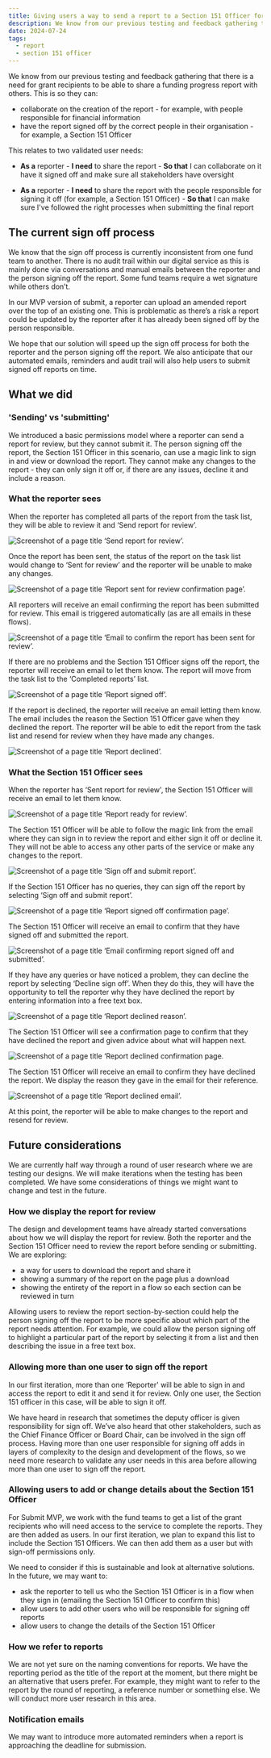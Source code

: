 ```yaml
---
title: Giving users a way to send a report to a Section 151 Officer for review 
description: We know from our previous testing and feedback gathering that there is a need for grant recipients to be able to share a funding progress report with others.
date: 2024-07-24
tags:
  - report
  - section 151 officer 
---
```


We know from our previous testing and feedback gathering that there is a need for grant recipients to be able to share a funding progress report with others. This is so they can:
- collaborate on the creation of the report - for example, with people responsible for financial information
- have the report signed off by the correct people in their organisation - for example, a Section 151 Officer

This relates to two validated user needs:
- **As a** reporter - **I need** to share the report - **So that** I can collaborate on it have it signed off and make sure all stakeholders have oversight

- **As a** reporter - **I need** to share the report with the people responsible for signing it off (for example, a Section 151 Officer) - **So that** I can make sure I've followed the right processes when submitting the final report 

## The current sign off process

We know that the sign off process is currently inconsistent from one fund team to another. There is no audit trail within our digital service as this is mainly done via conversations and manual emails between the reporter and the person signing off the report. Some fund teams require a wet signature while others don’t. 

In our MVP version of submit, a reporter can upload an amended report over the top of an existing one. This is problematic as there’s a risk a report could be updated by the reporter after it has already been signed off by the person responsible. 

We hope that our solution will speed up the sign off process for both the reporter and the person signing off the report. We also anticipate that our automated emails, reminders and audit trail will also help users to submit signed off reports on time.

## What we did

### 'Sending' vs 'submitting'
We introduced a basic permissions model where a reporter can send a report for review, but they cannot submit it. The person signing off the report, the Section 151 Officer in this scenario, can use a magic link to sign in and view or download the report. They cannot make any changes to the report - they can only sign it off or, if there are any issues, decline it and include a reason.

### What the reporter sees
When the reporter has completed all parts of the report from the task list, they will be able to review it and ‘Send report for review’.

![Screenshot of a page title ‘Send report for review’.](01-check-your-answers-reporting-funding-progress.png)

Once the report has been sent, the status of the report on the task list would change to ‘Sent for review’ and the reporter will be unable to make any changes.

![Screenshot of a page title ‘Report sent for review confirmation page’.](02-report-sent-for-review-reporting-funding-progress.png)

All reporters will receive an email confirming the report has been submitted for review. This email is triggered automatically (as are all emails in these flows).

![Screenshot of a page title ‘Email to confirm the report has been sent for review’.](03-your-report-has-been-sent-for-review.png)

If there are no problems and the Section 151 Officer signs off the report, the reporter will receive an email to let them know. The report will move from the task list to the ‘Completed reports’ list.

![Screenshot of a page title ‘Report signed off’.](04_your-report-has-been-signed-off.png)

If the report is declined, the reporter will receive an email letting them know. The email includes the reason the Section 151 Officer gave when they declined the report. The reporter will be able to edit the report from the task list and resend for review when they have made any changes.

![Screenshot of a page title ‘Report declined’.](05-your-report-has-been-declined.png)


### What the Section 151 Officer sees
When the reporter has ‘Sent report for review', the Section 151 Officer will receive an email to let them know.

![Screenshot of a page title ‘Report ready for review’.](06-review-needed-funding-progress-report.png)

The Section 151 Officer will be able to follow the magic link from the email where they can sign in to review the report and either sign it off or decline it. They will not be able to access any other parts of the service or make any changes to the report.

![Screenshot of a page title ‘Sign off and submit report’.](07-sign-off-and-submit-report.png)


If the Section 151 Officer has no queries, they can sign off the report by selecting ‘Sign off and submit report’.

![Screenshot of a page title ‘Report signed off confirmation page’.](08-report-signed-off-and-submitted.png)

The Section 151 Officer will receive an email to confirm that they have signed off and submitted the report.

![Screenshot of a page title ‘Email confirming report signed off and submitted’.](09-you-signed-off-a-report.png)

If they have any queries or have noticed a problem, they can decline the report by selecting ‘Decline sign off’. When they do this, they will have the opportunity to tell the reporter why they have declined the report by entering information into a free text box.

![Screenshot of a page title ‘Report declined reason’.](10-why-have-you-declined-this-report.png)

The Section 151 Officer will see a confirmation page to confirm that they have declined the report and given advice about what will happen next.

![Screenshot of a page title ‘Report declined confirmation page.](11-report-declined.png)

The Section 151 Officer will receive an email to confirm they have declined the report. We display the reason they gave in the email for their reference.

![Screenshot of a page title ‘Report declined email’.](12-you-declined-a-report.png)

At this point, the reporter will be able to make changes to the report and resend for review.

## Future considerations

We are currently half way through a round of user research where we are testing our designs. We will make iterations when the testing has been completed. We have some considerations of things we might want to change and test in the future.

### How we display the report for review
The design and development teams have already started conversations about how we will display the report for review. Both the reporter and the Section 151 Officer need to review the report before sending or submitting. We are exploring:
- a way for users to download the report and share it
- showing a summary of the report on the page plus a download
- showing the entirety of the report in a flow so each section can be reviewed in turn

Allowing users to review the report section-by-section could help the person signing off the report to be more specific about which part of the report needs attention. For example, we could allow the person signing off to highlight a particular part of the report by selecting it from a list and then describing the issue in a free text box.

### Allowing more than one user to sign off the report
In our first iteration, more than one ‘Reporter' will be able to sign in and access the report to edit it and send it for review. Only one user, the Section 151 officer in this case, will be able to sign it off. 

We have heard in research that sometimes the deputy officer is given responsibility for sign off. We’ve also heard that other stakeholders, such as the Chief Finance Officer or Board Chair, can be involved in the sign off process. Having more than one user responsible for signing off adds in layers of complexity to the design and development of the flows, so we need more research to validate any user needs in this area before allowing more than one user to sign off the report.

### Allowing users to add or change details about the Section 151 Officer
For Submit MVP, we work with the fund teams to get a list of the grant recipients who will need access to the service to complete the reports. They are then added as users. In our first iteration, we plan to expand this list to include the Section 151 Officers. We can then add them as a user but with sign-off permissions only.

We need to consider if this is sustainable and look at alternative solutions. In the future, we may want to:
- ask the reporter to tell us who the Section 151 Officer is in a flow when they sign in (emailing the Section 151 Officer to confirm this)
- allow users to add other users who will be responsible for signing off reports
- allow users to change the details of the Section 151 Officer

### How we refer to reports
We are not yet sure on the naming conventions for reports. We have the reporting period as the title of the report at the moment, but there might be an alternative that users prefer. For example, they might want to refer to the report by the round of reporting, a reference number or something else. We will conduct more user research in this area.

### Notification emails
We may want to introduce more automated reminders when a report is approaching the deadline for submission. 